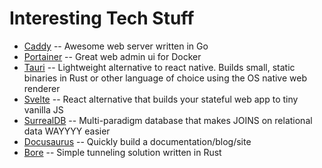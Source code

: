 # Interesting Tech Stuff

- [Caddy](https://caddyserver.com/) -- Awesome web server written in Go
- [Portainer](https://hub.docker.com/r/portainer/portainer) -- Great web admin ui for Docker
- [Tauri](https://tauri.app/) -- Lightweight alternative to react native. Builds small, static binaries in Rust or other language of choice using the OS native web renderer
- [Svelte](https://svelte.dev/) -- React alternative that builds your stateful web app to tiny vanilla JS
- [SurrealDB](https://surrealdb.com/) -- Multi-paradigm database that makes JOINS on relational data WAYYYY easier
- [Docusaurus](https://github.com/facebook/docusaurus) -- Quickly build a documentation/blog/site
- [Bore](https://github.com/ekzhang/bore) -- Simple tunneling solution written in Rust